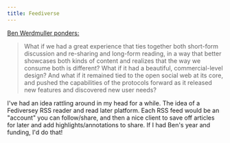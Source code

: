 ```yaml
---
title: Feediverse
---
```

<a href="https://werd.io/2024/seeking-a-first-class-fediverse-platform" class="u-in-reply-to">Ben Werdmuller ponders:</a>

> What if we had a great experience that ties together both short-form discussion and re-sharing and long-form reading, in a way that better showcases both kinds of content and realizes that the way we consume both is different? What if it had a beautiful, commercial-level design? And what if it remained tied to the open social web at its core, and pushed the capabilities of the protocols forward as it released new features and discovered new user needs?

<div class="p-name p-content">
	I've had an idea rattling around in my head for a while. The idea of a Fediversey RSS reader and read later platform. Each RSS feed would be an "account" you can follow/share, and then a nice client to save off articles for later and add highlights/annotations to share. If I had Ben's year and funding, I'd do that!
</div>